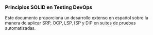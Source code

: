### Principios SOLID en Testing DevOps

Este documento proporciona un desarrollo extenso en español sobre la manera de aplicar SRP, OCP, LSP, ISP y DIP en suites de pruebas automatizadas.
